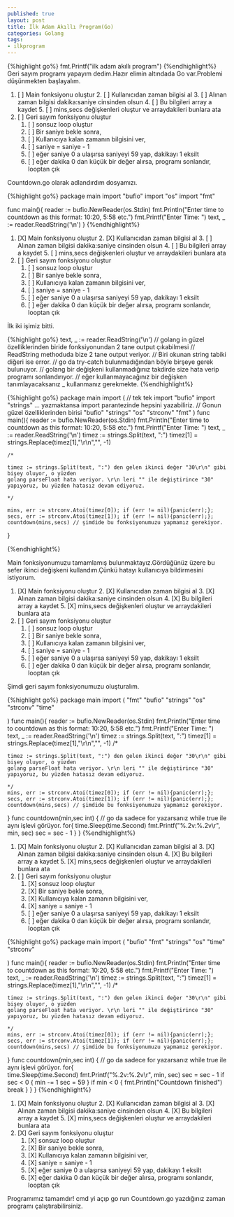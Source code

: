 ```yaml
---
published: true
layout: post
title: İlk Adam Akıllı Program(Go)
categories: Golang
tags: 
- ilkprogram
---
```

{%highlight go%}
    fmt.Printf("ilk adam akıllı program")
{%endhighlight%}
Geri sayım programı yapayım dedim.Hazır elimin altındada Go var.Problemi düşünmekten başlayalım.

1. [ ] Main fonksiyonu oluştur 
   2. [ ] Kullanıcıdan zaman bilgisi al
   3. [ ] Alınan zaman bilgisi dakika:saniye cinsinden olsun
   4. [ ] Bu bilgileri array a kaydet
   5. [ ] mins,secs değişkenleri oluştur ve arraydakileri bunlara ata
2. [ ] Geri sayım fonksiyonu oluştur
   1. [ ] sonsuz loop oluştur
   2. [ ] Bir saniye bekle sonra,
   3. [ ] Kullanıcıya kalan zamanın bilgisini ver,
   4. [ ] saniye = saniye - 1
   5. [ ] eğer saniye 0 a ulaşırsa saniyeyi 59 yap, dakikayı 1 eksilt
   6. [ ] eğer dakika 0 dan küçük bir değer alırsa, programı sonlandır, looptan çık

Countdown.go olarak adlandırdım dosyamızı.

{%highlight go%}
package main
import "bufio"
import "os"
import "fmt"

func main(){
	reader := bufio.NewReader(os.Stdin)
	fmt.Println("Enter time to countdown as this format: 10:20, 5:58 etc.")
	fmt.Printf("Enter Time: ")
	text, _ := reader.ReadString('\n')
}
{%endhighlight%}
1. [X] Main fonksiyonu oluştur 
   2. [X] Kullanıcıdan zaman bilgisi al
   3. [ ] Alınan zaman bilgisi dakika:saniye cinsinden olsun
   4. [ ] Bu bilgileri array a kaydet
   5. [ ] mins,secs değişkenleri oluştur ve arraydakileri bunlara ata
2. [ ] Geri sayım fonksiyonu oluştur
   1. [ ] sonsuz loop oluştur
   2. [ ] Bir saniye bekle sonra,
   3. [ ] Kullanıcıya kalan zamanın bilgisini ver,
   4. [ ] saniye = saniye - 1
   5. [ ] eğer saniye 0 a ulaşırsa saniyeyi 59 yap, dakikayı 1 eksilt
   6. [ ] eğer dakika 0 dan küçük bir değer alırsa, programı sonlandır, looptan çık

 
 İlk iki işimiz bitti.
 
{%highlight go%}
text, _ := reader.ReadString('\n') 
// golang in güzel özelliklerinden biride fonksiyonundan 2 tane output çıkabilmesi
// ReadString methoduda bize 2 tane output veriyor. 
// Biri okunan string tabiki diğeri ise error.
// go da try-catch bulunmadığından böyle birşeye gerek bulunuyor.
// golang bir değişkeni kullanmadığınız takdirde size hata verip programı sonlandırıyor.
// eğer kullanmayacağınız bir değişken tanımlayacaksanız _ kullanmanız gerekmekte.
{%endhighlight%}

{%highlight go%}
package main
import ( 
	// tek tek import "bufio" import "strings" ... yazmaktansa import parantezinde hepsini yazabiliriz.
	// Gonun güzel özelliklerinden birisi
	"bufio"
	"strings"
	"os"
	"strconv"
	"fmt"
)
func main(){
	reader := bufio.NewReader(os.Stdin)
	fmt.Println("Enter time to countdown as this format: 10:20, 5:58 etc.")
	fmt.Printf("Enter Time: ")
	text, _ := reader.ReadString('\n')
	timez := strings.Split(text, ":")
	timez[1] = strings.Replace(timez[1],"\r\n","", -1)
	
	/* 

	timez := strings.Split(text, ":") den gelen ikinci değer "30\r\n" gibi bişey oluyor, o yüzden
	golang parseFloat hata veriyor. \r\n leri "" ile değiştirince "30" yapıyoruz, bu yüzden hatasız devam ediyoruz.

	*/ 
	
	mins, err := strconv.Atoi(timez[0]); if (err != nil){panic(err);};
	secs, err := strconv.Atoi(timez[1]); if (err != nil){panic(err);};
	countdown(mins,secs) // şimdide bu fonksiyonumuzu yapmamız gerekiyor.
}

{%endhighlight%}

Main fonksiyonumuzu tamamlamış bulunmaktayız.Gördüğünüz üzere bu sefer ikinci değişkeni kullandım.Çünkü hatayı kullanıcıya bildirmesini istiyorum.

1. [X] Main fonksiyonu oluştur 
   2. [X] Kullanıcıdan zaman bilgisi al
   3. [X] Alınan zaman bilgisi dakika:saniye cinsinden olsun
   4. [X] Bu bilgileri array a kaydet
   5. [X] mins,secs değişkenleri oluştur ve arraydakileri bunlara ata
2. [ ] Geri sayım fonksiyonu oluştur
   1. [ ] sonsuz loop oluştur
   2. [ ] Bir saniye bekle sonra,
   3. [ ] Kullanıcıya kalan zamanın bilgisini ver,
   4. [ ] saniye = saniye - 1
   5. [ ] eğer saniye 0 a ulaşırsa saniyeyi 59 yap, dakikayı 1 eksilt
   6. [ ] eğer dakika 0 dan küçük bir değer alırsa, programı sonlandır, looptan çık

 
 Şimdi geri sayım fonksiyonumuzu oluşturalım.

{%highlight go%}
package main
import (
	"fmt"
	"bufio"
	"strings"
	"os"
	"strconv"
	"time"

)
func main(){
	reader := bufio.NewReader(os.Stdin)
	fmt.Println("Enter time to countdown as this format: 10:20, 5:58 etc.")
	fmt.Printf("Enter Time: ")
	text, _ := reader.ReadString('\n')
	timez := strings.Split(text, ":")
	timez[1] = strings.Replace(timez[1],"\r\n","", -1)
	/* 

	timez := strings.Split(text, ":") den gelen ikinci değer "30\r\n" gibi bişey oluyor, o yüzden
	golang parseFloat hata veriyor. \r\n leri "" ile değiştirince "30" yapıyoruz, bu yüzden hatasız devam ediyoruz.

	*/ 
	mins, err := strconv.Atoi(timez[0]); if (err != nil){panic(err);};
	secs, err := strconv.Atoi(timez[1]); if (err != nil){panic(err);};
	countdown(mins,secs) // şimdide bu fonksiyonumuzu yapmamız gerekiyor.
}
func countdown(min,sec int) {
  // go da sadece for yazarsanız while true ile aynı işlevi görüyor.
	for{
    	time.Sleep(time.Second)
        fmt.Printf("%.2v:%.2v\r", min, sec)
        sec = sec - 1
    }
}
{%endhighlight%}
1. [X] Main fonksiyonu oluştur 
   2. [X] Kullanıcıdan zaman bilgisi al
   3. [X] Alınan zaman bilgisi dakika:saniye cinsinden olsun
   4. [X] Bu bilgileri array a kaydet
   5. [X] mins,secs değişkenleri oluştur ve arraydakileri bunlara ata
2. [ ] Geri sayım fonksiyonu oluştur
   1. [X] sonsuz loop oluştur
   2. [X] Bir saniye bekle sonra,
   3. [X] Kullanıcıya kalan zamanın bilgisini ver,
   4. [X] saniye = saniye - 1
   5. [ ] eğer saniye 0 a ulaşırsa saniyeyi 59 yap, dakikayı 1 eksilt
   6. [ ] eğer dakika 0 dan küçük bir değer alırsa, programı sonlandır, looptan çık


{%highlight go%}
package main
import (
	"bufio"
	"fmt"
	"strings"
	"os"
	"time"
	"strconv"

)
func main(){
	reader := bufio.NewReader(os.Stdin)
	fmt.Println("Enter time to countdown as this format: 10:20, 5:58 etc.")
	fmt.Printf("Enter Time: ")
	text, _ := reader.ReadString('\n')
	timez := strings.Split(text, ":")
	timez[1] = strings.Replace(timez[1],"\r\n","", -1)
	/* 

	timez := strings.Split(text, ":") den gelen ikinci değer "30\r\n" gibi bişey oluyor, o yüzden
	golang parseFloat hata veriyor. \r\n leri "" ile değiştirince "30" yapıyoruz, bu yüzden hatasız devam ediyoruz.

	*/ 
	mins, err := strconv.Atoi(timez[0]); if (err != nil){panic(err);};
	secs, err := strconv.Atoi(timez[1]); if (err != nil){panic(err);};
	countdown(mins,secs) // şimdide bu fonksiyonumuzu yapmamız gerekiyor.
}
func countdown(min,sec int) {
// go da sadece for yazarsanız while true ile aynı işlevi görüyor.
	for{  
    	time.Sleep(time.Second)
        fmt.Printf("%.2v:%.2v\r", min, sec)
        sec = sec - 1
        if sec < 0 {
		min -= 1
		sec = 59
		}
        if min < 0 {
		fmt.Println("Countdown finished")
		break
		}
    }
}
{%endhighlight%}
1. [X] Main fonksiyonu oluştur 
   2. [X] Kullanıcıdan zaman bilgisi al
   3. [X] Alınan zaman bilgisi dakika:saniye cinsinden olsun
   4. [X] Bu bilgileri array a kaydet
   5. [X] mins,secs değişkenleri oluştur ve arraydakileri bunlara ata
2. [X] Geri sayım fonksiyonu oluştur
   1. [X] sonsuz loop oluştur
   2. [X] Bir saniye bekle sonra,
   3. [X] Kullanıcıya kalan zamanın bilgisini ver,
   4. [X] saniye = saniye - 1
   5. [X] eğer saniye 0 a ulaşırsa saniyeyi 59 yap, dakikayı 1 eksilt
   6. [X] eğer dakika 0 dan küçük bir değer alırsa, programı sonlandır, looptan çık

 
 Programımız tamamdır! cmd yi açıp go run Countdown.go yazdığınız zaman programı çalıştırabilirsiniz.
